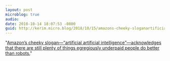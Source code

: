 ```yaml
---
layout: post
microblog: true
audio: 
date: 2018-10-14 18:07:53 -0800
guid: http://kerim.micro.blog/2018/10/15/amazons-cheeky-sloganartificial.html
---
```

"[Amazon’s cheeky slogan—“artificial artificial intelligence”—acknowledges that there are still plenty of things egregiously underpaid people do better than robots.](https://logicmag.io/05-the-automation-charade/)"
